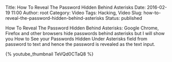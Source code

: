 Title: How To Reveal The Password Hidden Behind Asterisks
Date: 2016-02-19 11:00
Author: root
Category: Video
Tags: Hacking, Video
Slug: how-to-reveal-the-password-hidden-behind-asterisks
Status: published

How To Reveal The Password Hidden Behind Asterisks: Google Chrome, Firefox and other browsers hide passwords behind asterisks but I will show you How to See your Passwords Hidden Under Asterisks field from password to text and hence the password is revealed as the text input.  

{% youtube_thumbnail TeVQd0CTaQ8 %}
